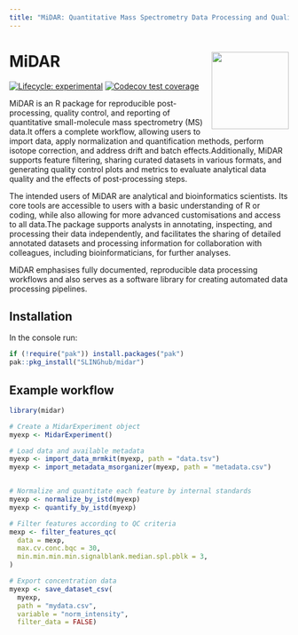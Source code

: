 ```yaml
---
title: "MiDAR: Quantitative Mass Spectrometry Data Processing and Quality Control "
---
```


# MiDAR <img src="docs/logo.png" align="right" height="139"/>

<!-- badges: start -->

[![Lifecycle: experimental](https://img.shields.io/badge/lifecycle-experimental-orange.svg)](https://lifecycle.r-lib.org/articles/stages.html#experimental) [![Codecov test coverage](https://codecov.io/gh/SLINGhub/midar/branch/master/graph/badge.svg)](https://app.codecov.io/gh/SLINGhub/midar?branch=master)

<!-- badges: end -->

MiDAR is an R package for reproducible post-processing, quality control, and reporting of quantitative small-molecule mass spectrometry (MS) data.It offers a complete workflow, allowing users to import data, apply normalization and quantification methods, perform isotope correction, and address drift and batch effects.Additionally, MiDAR supports feature filtering, sharing curated datasets in various formats, and generating quality control plots and metrics to evaluate analytical data quality and the effects of post-processing steps.

The intended users of MiDAR are analytical and bioinformatics scientists. Its core tools are accessible to users with a basic understanding of R or coding, while also allowing for more advanced customisations and access to all data.The package supports analysts in annotating, inspecting, and processing their data independently, and facilitates the sharing of detailed annotated datasets and processing information for collaboration with colleagues, including bioinformaticians, for further analyses.

MiDAR emphasises fully documented, reproducible data processing workflows and also serves as a software library for creating automated data processing pipelines.
## Installation

In the console run:

``` r
if (!require("pak")) install.packages("pak")
pak::pkg_install("SLINGhub/midar")
```

## Example workflow

``` r
library(midar)

# Create a MidarExperiment object
myexp <- MidarExperiment()

# Load data and available metadata
myexp <- import_data_mrmkit(myexp, path = "data.tsv")
myexp <- import_metadata_msorganizer(myexp, path = "metadata.csv")


# Normalize and quantitate each feature by internal standards
myexp <- normalize_by_istd(myexp)
myexp <- quantify_by_istd(myexp)

# Filter features according to QC criteria
mexp <- filter_features_qc(
  data = mexp, 
  max.cv.conc.bqc = 30,
  min.min.min.min.signalblank.median.spl.pblk = 3,
)

# Export concentration data
myexp <- save_dataset_csv(
  myexp, 
  path = "mydata.csv", 
  variable = "norm_intensity", 
  filter_data = FALSE)
```
